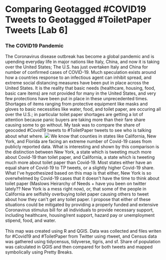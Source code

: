 # Comparing Geotagged #COVID19 Tweets to Geotagged #ToiletPaper Tweets [Lab 6]

### The COVID19 Pandemic
The Coronavirus disease outbreak has become a global pandemic and is upending everyday life in major nations like Italy, China, and now it is taking over the United States; The U.S. has just overtaken Italy and China for number of confirmed cases of COVID-19. Much speculation exists around how a countries response to an infectious agent can inhibit spread, and extreme social distancing measures have been put in place across the United States. It is the reality that basic needs (healthcare, housing, food, basic care items) are not provided for many in the United States, and very few protections have been put in place in these unprecedented times. Shortages of items ranging from protective equipment like masks and gloves to basic necessities like water, food, and toilet paper, are occuring all over the U.S.; in particular toilet paper shortages are getting a lot of attention because panic buyers are taking more than their fare share causing some to go without. My task was to compare the share of geocoded #Covid19 tweets to #ToiletPaper tweets to see who is talking about what where.
<img src="https://rad-sc.github.io/Lab6/images/Covid_v_TP.png?raw=true"/>
We know that counties in states like California, New York, and Florida are facing an extreme number of Covid-19 cases from publicly reported data. What is interesting and shown by this comparison is the distinction between New York, a state which is tweeting much more about Covid-19 than toilet paper, and California, a state which is tweeting much more about toilet paper than Covid-19. Most states either have an equal share of Covid-19 to TP tweets, or a slightly higher Covid-19 share. What I've hypothesized based on this map is that either, New York is so overwhelmed by Covid-19 cases that it doesn't have the time to think about toilet paper (Maslows Heirarchy of Needs + have you been on twitter lately?? New York is a mess right now), or, that some of the people in California are selfishly overbuying toilet paper causing others to tweet about how they can't get any toilet paper. I propose that either of these situations could be mitigated by providing a properly funded and extensive Coronavirus stimulus bill for all individuals to provide necessary support, including healthcare, housing/rent support, hazard pay or unemployment stipend, food, and water. 
<br><br>
This map was created using R and QGIS. Data was collected and files writen for #Covid19 and #ToiletPaper from Twitter using rtweet, and Census data was gathered using tidycensus, tidyverse, tigris, and sf. Share of population was calculated in QGIS and then compared for both tweets and mapped symbolically using Pretty Breaks.  

